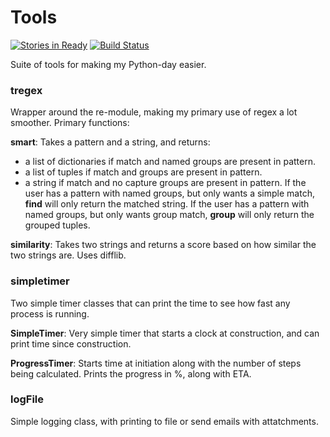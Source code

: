 # Tools
[![Stories in Ready](https://badge.waffle.io/tobiasli/Tools.svg?label=ready&title=Verified%20issues)](http://waffle.io/tobiasli/Tools)
[![Build Status](https://travis-ci.org/tobiasli/Tools.svg?branch=master)](https://travis-ci.org/tobiasli/Tools)

Suite of tools for making my Python-day easier.

### tregex
Wrapper around the re-module, making my primary use of regex a lot smoother. Primary functions:

<b>smart</b>: Takes a pattern and a string, and returns:
- a list of dictionaries if match and named groups are present in pattern.
- a list of tuples if match and groups are present in pattern.
- a string if match and no capture groups are present in pattern.
If the user has a pattern with named groups, but only wants a simple match, <b>find</b> will only return the matched string. If the user has a pattern with named groups, but only wants group match, <b>group</b> will only return the grouped tuples.

<b>similarity</b>: Takes two strings and returns a score based on how similar the two strings are. Uses difflib.

### simpletimer
Two simple timer classes that can print the time to see how fast any process is running.

<b>SimpleTimer</b>: Very simple timer that starts a clock at construction, and can print time since construction.

<b>ProgressTimer</b>: Starts time at initiation along with the number of steps being calculated. Prints the progress in %, along with ETA.

### logFile
Simple logging class, with printing to file or send emails with attatchments.
